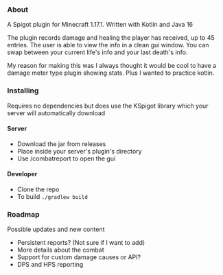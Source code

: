 ### About
A Spigot plugin for Minecraft 1.17.1. Written with Kotlin and Java 16

The plugin records damage and healing the player has received, up to 45 entries.
The user is able to view the info in a clean gui window. You can swap between your
current life's info and your last death's info.

My reason for making this was I always thought it would be cool to have a 
damage meter type plugin showing stats. Plus I wanted to practice kotlin.

### Installing
Requires no dependencies but does use the KSpigot library which your server will automatically download
#### Server
* Download the jar from releases
* Place inside your server's plugin's directory
* Use /combatreport to open the gui

#### Developer
* Clone the repo
* To build `./gradlew build`

### Roadmap
Possible updates and new content
* Persistent reports? (Not sure if I want to add)
* More details about the combat
* Support for custom damage causes or API?
* DPS and HPS reporting
